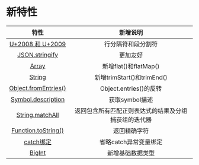 # 新特性

|特性|新增说明|
|:---:|:---:|
|[U+2008 和 U+2009](./new1.md)|行分隔符和段分割符|
|[JSON.stringify](./new2.md)|更加友好|
|[Array](./new3.md)|新增flat()和flatMap()|
|[String](./new4.md)|新增trimStart()和trimEnd()|
|[Object.fromEntries()](./new5.md)|Object.entries()的反转|
|[Symbol.description](./new6.md)|获取symbol描述|
|[String.matchAll](./new7.md)|返回包含所有匹配正则表达式的结果及分组捕获组的迭代器|
|[Function.toString()](./new8.md)|返回精确字符|
|[catch绑定](./new9.md)|省略catch异常变量绑定|
|[BigInt](./new10.md)|新增基础数据类型|